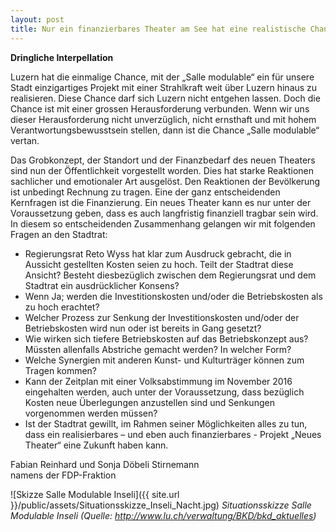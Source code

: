```yaml
---
layout: post
title: Nur ein finanzierbares Theater am See hat eine realistische Chance!
---
```


**Dringliche Interpellation**

Luzern hat die einmalige Chance, mit der „Salle modulable“ ein für unsere Stadt einzigartiges Projekt mit einer Strahlkraft weit über Luzern hinaus zu realisieren. Diese Chance darf sich Luzern nicht entgehen lassen. Doch die Chance ist mit einer grossen Herausforderung verbunden. Wenn wir uns dieser Herausforderung nicht unverzüglich, nicht ernsthaft und mit hohem Verantwortungsbewusstsein stellen, dann ist die Chance „Salle modulable“ vertan.

Das Grobkonzept, der Standort und der Finanzbedarf des neuen Theaters sind nun der Öffentlichkeit vorgestellt worden. Dies hat starke Reaktionen sachlicher und emotionaler Art ausgelöst. Den Reaktionen der Bevölkerung ist unbedingt Rechnung zu tragen. 
Eine der ganz entscheidenden Kernfragen ist die Finanzierung. Ein neues Theater kann es nur unter der Voraussetzung geben, dass es auch langfristig finanziell tragbar sein wird. 
In diesem so entscheidenden Zusammenhang gelangen wir mit folgenden Fragen an den Stadtrat:

-	Regierungsrat Reto Wyss hat klar zum Ausdruck gebracht, die in Aussicht gestellten Kosten seien zu hoch. Teilt der Stadtrat diese Ansicht? Besteht diesbezüglich zwischen dem Regierungsrat und dem Stadtrat ein ausdrücklicher Konsens? 
-	Wenn Ja; werden die Investitionskosten und/oder die Betriebskosten als zu hoch erachtet?
-	Welcher Prozess zur Senkung der Investitionskosten und/oder der Betriebskosten wird nun oder ist bereits in Gang gesetzt?
-	Wie wirken sich tiefere Betriebskosten auf das Betriebskonzept aus? Müssten allenfalls Abstriche gemacht werden? In welcher Form?
-	Welche Synergien mit anderen Kunst- und Kulturträger können zum Tragen kommen?
-	Kann der Zeitplan mit einer Volksabstimmung im November 2016 eingehalten werden, auch unter der Voraussetzung, dass bezüglich Kosten neue Überlegungen anzustellen sind und Senkungen vorgenommen werden müssen?
-	Ist der Stadtrat gewillt, im Rahmen seiner Möglichkeiten alles zu tun, dass ein realisierbares – und eben auch finanzierbares - Projekt „Neues Theater“ eine Zukunft haben kann.

Fabian Reinhard und Sonja Döbeli Stirnemann  
namens der FDP-Fraktion


![Skizze Salle Modulable Inseli]({{ site.url }}/public/assets/Situationsskizze_Inseli_Nacht.jpg) *Situationsskizze Salle Modulable Inseli (Quelle: http://www.lu.ch/verwaltung/BKD/bkd_aktuelles)*
